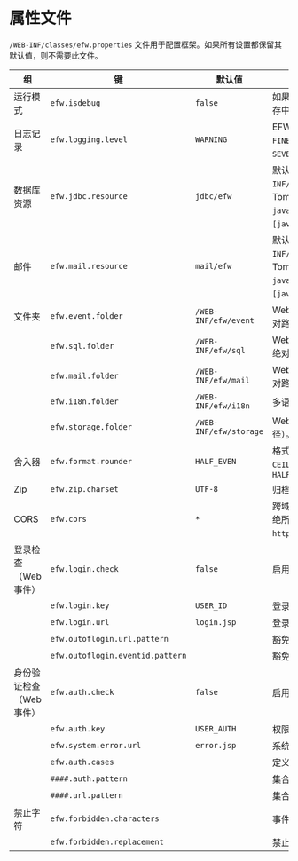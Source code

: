 # 属性文件

`/WEB-INF/classes/efw.properties` 文件用于配置框架。如果所有设置都保留其默认值，则不需要此文件。

| 组 | 键 | 默认值 | 描述 |
|---|---|---|---|
| 运行模式 | `efw.isdebug` | `false` | 如果为 `true`，则程序更改会实时加载到内存中。 |
| 日志记录 | `efw.logging.level` | `WARNING` | EFW 日志输出级别：`ALL`、`FINEST`、`FINER`、`FINE`、`CONFIG`、`INFO`、`WARNING`、`SEVERE`、`OFF` |
| 数据库资源 | `efw.jdbc.resource` | `jdbc/efw` | 默认 JDBC 资源名称（在 `/META-INF/context.xml` 中定义）。对于非 Tomcat 服务器，通过 JNDI 定义（例如，`java:xxx/yyy/zzz` 或 `[java:comp/env/]jdbc/efw`）。 |
| 邮件 | `efw.mail.resource` | `mail/efw` | 默认邮件资源名称（在 `/META-INF/context.xml` 中定义）。对于非 Tomcat 服务器，通过 JNDI 定义（例如，`java:xxx/yyy/zzz` 或 `[java:comp/env/]mail/efw`）。 |
| 文件夹 | `efw.event.folder` | `/WEB-INF/efw/event` | Web 应用程序事件程序文件夹（相对或绝对路径）。 |
|  | `efw.sql.folder` | `/WEB-INF/efw/sql` | Web 应用程序外部 SQL 文件夹（相对或绝对路径）。 |
|  | `efw.mail.folder` | `/WEB-INF/efw/mail` | Web 应用程序邮件模板文件夹（相对或绝对路径）。 |
|  | `efw.i18n.folder` | `/WEB-INF/efw/i18n` | 多语言属性文件夹（相对或绝对路径）。 |
|  | `efw.storage.folder` | `/WEB-INF/efw/storage` | Web 应用程序 I/O 文件夹（相对或绝对路径）。 |
| 舍入器 | `efw.format.rounder` | `HALF_EVEN` | 格式化方法的默认舍入器：`UP`、`DOWN`、`CEILING`、`FLOOR`、`HALF_UP`、`HALF_DOWN`、`HALF_EVEN` |
| Zip | `efw.zip.charset` | `UTF-8` | 归档和提取的字符集。 |
| CORS | `efw.cors` | `*` | 跨域通信设置：`*`（允许所有）、`null`（拒绝所有）或特定权限（例如，`http://0.0.0.0:8080,http://9.9.9.9`）。 |
| 登录检查（Web 事件） | `efw.login.check` | `false` | 启用/禁用登录检查。 |
|  | `efw.login.key` | `USER_ID` | 登录检查的会话密钥。 |
|  | `efw.login.url` | `login.jsp` | 登录页面 URL（如果未登录访问则显示）。 |
|  | `efw.outoflogin.url.pattern` |  | 豁免登录检查的页面的正则表达式。 |
|  | `efw.outoflogin.eventid.pattern` |  | 豁免登录检查的事件的正则表达式。 |
| 身份验证检查（Web 事件） | `efw.auth.check` | `false` | 启用/禁用权限检查。 |
|  | `efw.auth.key` | `USER_AUTH` | 权限检查的会话密钥。 |
|  | `efw.system.error.url` | `error.jsp` | 系统错误页面 URL。 |
|  | `efw.auth.cases` |  | 定义权限/页面集的权限案例（逗号分隔）。 |
|  | `####.auth.pattern` |  | 集合中权限的正则表达式。 |
|  | `####.url.pattern` |  | 集合中页面的正则表达式。 |
| 禁止字符 | `efw.forbidden.characters` |  | 事件 JS 参数中禁止的字符。 |
|  | `efw.forbidden.replacement` |  | 禁止字符的替换字符（空白表示删除）。 |